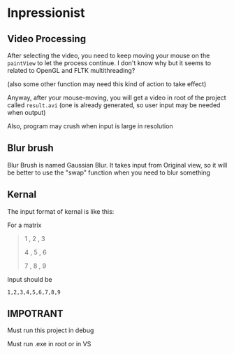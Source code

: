 # Inpressionist
## Video Processing
After selecting the video, you need to keep moving your mouse on the `paintView` to let the process continue. I don't know why but it seems to related to OpenGL and FLTK multithreading?

 (also some other function may need this kind of action to take effect)

Anyway, after your mouse-moving, you will get a video in root of the project called `result.avi` (one is already generated, so user input may be needed when output)

Also, program may crush when input is large in resolution

## Blur brush
Blur Brush is named Gaussian Blur. It takes input from Original view, so it will be better to use the "swap" function when you need to blur something

## Kernal
The input format of kernal is like this:

For a matrix
>1 , 2 , 3
>
>4 , 5 , 6
>
>7 , 8 , 9

Input should be

`1,2,3,4,5,6,7,8,9`

IMPOTRANT
--
Must run this project in debug

Must run .exe in root or in VS